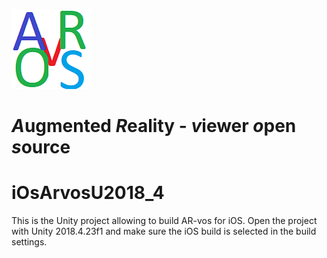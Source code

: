 ![AR-vos Logo](/Assets/Textures/arvos_logo_rgb-weiss128.png)
# *A*ugmented *R*eality - *v*iewer *o*pen *s*ource

# iOsArvosU2018_4
This is the Unity project allowing to build AR-vos for iOS. Open the project with Unity 2018.4.23f1 and make sure the iOS build is selected in the build settings.
